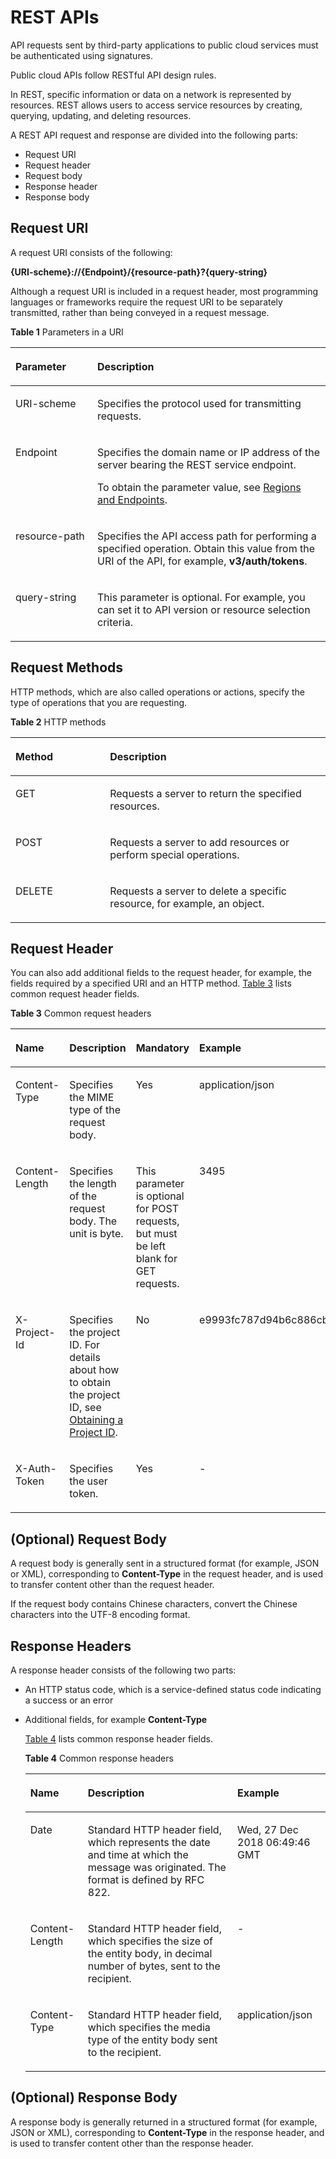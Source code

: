 # REST APIs<a name="dds_api_0016"></a>

API requests sent by third-party applications to public cloud services must be authenticated using signatures.

Public cloud APIs follow RESTful API design rules.

In REST, specific information or data on a network is represented by resources. REST allows users to access service resources by creating, querying, updating, and deleting resources.

A REST API request and response are divided into the following parts:

-   Request URI
-   Request header
-   Request body
-   Response header
-   Response body

## Request URI<a name="en-us_topic_0113746487_section697653216219"></a>

A request URI consists of the following:

**\{URI-scheme\}://\{Endpoint\}/\{resource-path\}?\{query-string\}**

Although a request URI is included in a request header, most programming languages or frameworks require the request URI to be separately transmitted, rather than being conveyed in a request message.

**Table  1**  Parameters in a URI

<a name="en-us_topic_0113746487_table4443194632512"></a>
<table><thead align="left"><tr id="en-us_topic_0113746487_row1944414616258"><th class="cellrowborder" valign="top" width="26%" id="mcps1.2.3.1.1"><p id="en-us_topic_0113746487_p1644484692510"><a name="en-us_topic_0113746487_p1644484692510"></a><a name="en-us_topic_0113746487_p1644484692510"></a><strong id="b205415181362"><a name="b205415181362"></a><a name="b205415181362"></a>Parameter</strong></p>
</th>
<th class="cellrowborder" valign="top" width="74%" id="mcps1.2.3.1.2"><p id="en-us_topic_0113746487_p174441146142511"><a name="en-us_topic_0113746487_p174441146142511"></a><a name="en-us_topic_0113746487_p174441146142511"></a><strong id="b130291913610"><a name="b130291913610"></a><a name="b130291913610"></a>Description</strong></p>
</th>
</tr>
</thead>
<tbody><tr id="en-us_topic_0113746487_row10444144620259"><td class="cellrowborder" valign="top" width="26%" headers="mcps1.2.3.1.1 "><p id="en-us_topic_0113746487_p154446465251"><a name="en-us_topic_0113746487_p154446465251"></a><a name="en-us_topic_0113746487_p154446465251"></a>URI-scheme</p>
</td>
<td class="cellrowborder" valign="top" width="74%" headers="mcps1.2.3.1.2 "><p id="en-us_topic_0113746487_p8444144692517"><a name="en-us_topic_0113746487_p8444144692517"></a><a name="en-us_topic_0113746487_p8444144692517"></a>Specifies the protocol used for transmitting requests.</p>
</td>
</tr>
<tr id="en-us_topic_0113746487_row444414692513"><td class="cellrowborder" valign="top" width="26%" headers="mcps1.2.3.1.1 "><p id="en-us_topic_0113746487_p7444194610257"><a name="en-us_topic_0113746487_p7444194610257"></a><a name="en-us_topic_0113746487_p7444194610257"></a>Endpoint</p>
</td>
<td class="cellrowborder" valign="top" width="74%" headers="mcps1.2.3.1.2 "><p id="en-us_topic_0113746487_p244474613259"><a name="en-us_topic_0113746487_p244474613259"></a><a name="en-us_topic_0113746487_p244474613259"></a>Specifies the domain name or IP address of the server bearing the REST service endpoint.</p>
<p id="p716619178377"><a name="p716619178377"></a><a name="p716619178377"></a>To obtain the parameter value, see <a href="https://docs.otc.t-systems.com/en-us/endpoint/index.html" target="_blank" rel="noopener noreferrer">Regions and Endpoints</a>.</p>
</td>
</tr>
<tr id="en-us_topic_0113746487_row1744454612520"><td class="cellrowborder" valign="top" width="26%" headers="mcps1.2.3.1.1 "><p id="en-us_topic_0113746487_p14442468257"><a name="en-us_topic_0113746487_p14442468257"></a><a name="en-us_topic_0113746487_p14442468257"></a>resource-path</p>
</td>
<td class="cellrowborder" valign="top" width="74%" headers="mcps1.2.3.1.2 "><p id="en-us_topic_0113746487_p1844412467258"><a name="en-us_topic_0113746487_p1844412467258"></a><a name="en-us_topic_0113746487_p1844412467258"></a>Specifies the API access path for performing a specified operation. Obtain this value from the URI of the API, for example, <strong id="b842352706134656"><a name="b842352706134656"></a><a name="b842352706134656"></a>v3/auth/tokens</strong>.</p>
</td>
</tr>
<tr id="en-us_topic_0113746487_row184441346152515"><td class="cellrowborder" valign="top" width="26%" headers="mcps1.2.3.1.1 "><p id="en-us_topic_0113746487_p4444154692516"><a name="en-us_topic_0113746487_p4444154692516"></a><a name="en-us_topic_0113746487_p4444154692516"></a>query-string</p>
</td>
<td class="cellrowborder" valign="top" width="74%" headers="mcps1.2.3.1.2 "><p id="en-us_topic_0113746487_p1444414622514"><a name="en-us_topic_0113746487_p1444414622514"></a><a name="en-us_topic_0113746487_p1444414622514"></a>This parameter is optional. For example, you can set it to API version or resource selection criteria.</p>
</td>
</tr>
</tbody>
</table>

## Request Methods<a name="en-us_topic_0113746487_section5296154118345"></a>

HTTP methods, which are also called operations or actions, specify the type of operations that you are requesting.

**Table  2**  HTTP methods

<a name="en-us_topic_0113746487_table1961229113819"></a>
<table><thead align="left"><tr id="en-us_topic_0113746487_row86141913816"><th class="cellrowborder" valign="top" width="30%" id="mcps1.2.3.1.1"><p id="en-us_topic_0113746487_p186147910387"><a name="en-us_topic_0113746487_p186147910387"></a><a name="en-us_topic_0113746487_p186147910387"></a><strong id="en-us_topic_0113746487_b1093312238395"><a name="en-us_topic_0113746487_b1093312238395"></a><a name="en-us_topic_0113746487_b1093312238395"></a>Method</strong></p>
</th>
<th class="cellrowborder" valign="top" width="70%" id="mcps1.2.3.1.2"><p id="en-us_topic_0113746487_p166141293387"><a name="en-us_topic_0113746487_p166141293387"></a><a name="en-us_topic_0113746487_p166141293387"></a><strong id="b18836332155546"><a name="b18836332155546"></a><a name="b18836332155546"></a>Description</strong></p>
</th>
</tr>
</thead>
<tbody><tr id="en-us_topic_0113746487_row146141194381"><td class="cellrowborder" valign="top" width="30%" headers="mcps1.2.3.1.1 "><p id="en-us_topic_0113746487_p12831539123914"><a name="en-us_topic_0113746487_p12831539123914"></a><a name="en-us_topic_0113746487_p12831539123914"></a>GET</p>
</td>
<td class="cellrowborder" valign="top" width="70%" headers="mcps1.2.3.1.2 "><p id="en-us_topic_0113746487_p2831123916397"><a name="en-us_topic_0113746487_p2831123916397"></a><a name="en-us_topic_0113746487_p2831123916397"></a>Requests a server to return the specified resources.</p>
</td>
</tr>
<tr id="en-us_topic_0113746487_row56141190384"><td class="cellrowborder" valign="top" width="30%" headers="mcps1.2.3.1.1 "><p id="en-us_topic_0113746487_p68311239113912"><a name="en-us_topic_0113746487_p68311239113912"></a><a name="en-us_topic_0113746487_p68311239113912"></a>POST</p>
</td>
<td class="cellrowborder" valign="top" width="70%" headers="mcps1.2.3.1.2 "><p id="en-us_topic_0113746487_p1583133918391"><a name="en-us_topic_0113746487_p1583133918391"></a><a name="en-us_topic_0113746487_p1583133918391"></a>Requests a server to add resources or perform special operations.</p>
</td>
</tr>
<tr id="en-us_topic_0113746487_row861411903812"><td class="cellrowborder" valign="top" width="30%" headers="mcps1.2.3.1.1 "><p id="en-us_topic_0113746487_p1183153943916"><a name="en-us_topic_0113746487_p1183153943916"></a><a name="en-us_topic_0113746487_p1183153943916"></a>DELETE</p>
</td>
<td class="cellrowborder" valign="top" width="70%" headers="mcps1.2.3.1.2 "><p id="en-us_topic_0113746487_p6831163914392"><a name="en-us_topic_0113746487_p6831163914392"></a><a name="en-us_topic_0113746487_p6831163914392"></a>Requests a server to delete a specific resource, for example, an object.</p>
</td>
</tr>
</tbody>
</table>

## Request Header<a name="section479119143310"></a>

You can also add additional fields to the request header, for example, the fields required by a specified URI and an HTTP method.  [Table 3](#table18389930)  lists common request header fields.

**Table  3**  Common request headers

<a name="table18389930"></a>
<table><thead align="left"><tr id="row24749807"><th class="cellrowborder" valign="top" width="25%" id="mcps1.2.5.1.1"><p id="p58577354"><a name="p58577354"></a><a name="p58577354"></a><strong id="b84235270691445"><a name="b84235270691445"></a><a name="b84235270691445"></a>Name</strong></p>
</th>
<th class="cellrowborder" valign="top" width="25%" id="mcps1.2.5.1.2"><p id="p47145209"><a name="p47145209"></a><a name="p47145209"></a><strong id="b84235270611143"><a name="b84235270611143"></a><a name="b84235270611143"></a>Description</strong></p>
</th>
<th class="cellrowborder" valign="top" width="25%" id="mcps1.2.5.1.3"><p id="p60665573"><a name="p60665573"></a><a name="p60665573"></a><strong id="en-us_topic_0091754394_b842352706102346"><a name="en-us_topic_0091754394_b842352706102346"></a><a name="en-us_topic_0091754394_b842352706102346"></a>Mandatory</strong></p>
</th>
<th class="cellrowborder" valign="top" width="25%" id="mcps1.2.5.1.4"><p id="p14964341"><a name="p14964341"></a><a name="p14964341"></a><strong id="b842352706103845"><a name="b842352706103845"></a><a name="b842352706103845"></a>Example</strong></p>
</th>
</tr>
</thead>
<tbody><tr id="row4152081"><td class="cellrowborder" valign="top" width="25%" headers="mcps1.2.5.1.1 "><p id="p774306"><a name="p774306"></a><a name="p774306"></a>Content-Type</p>
</td>
<td class="cellrowborder" valign="top" width="25%" headers="mcps1.2.5.1.2 "><p id="p62718864"><a name="p62718864"></a><a name="p62718864"></a>Specifies the MIME type of the request body.</p>
</td>
<td class="cellrowborder" valign="top" width="25%" headers="mcps1.2.5.1.3 "><p id="p47063234"><a name="p47063234"></a><a name="p47063234"></a>Yes</p>
</td>
<td class="cellrowborder" valign="top" width="25%" headers="mcps1.2.5.1.4 "><p id="p54025633"><a name="p54025633"></a><a name="p54025633"></a>application/json</p>
</td>
</tr>
<tr id="row16468652"><td class="cellrowborder" valign="top" width="25%" headers="mcps1.2.5.1.1 "><p id="p58892473"><a name="p58892473"></a><a name="p58892473"></a>Content-Length</p>
</td>
<td class="cellrowborder" valign="top" width="25%" headers="mcps1.2.5.1.2 "><p id="p5560998"><a name="p5560998"></a><a name="p5560998"></a>Specifies the length of the request body. The unit is byte.</p>
</td>
<td class="cellrowborder" valign="top" width="25%" headers="mcps1.2.5.1.3 "><p id="p47787675"><a name="p47787675"></a><a name="p47787675"></a>This parameter is optional for POST requests, but must be left blank for GET requests.</p>
</td>
<td class="cellrowborder" valign="top" width="25%" headers="mcps1.2.5.1.4 "><p id="p45596481"><a name="p45596481"></a><a name="p45596481"></a>3495</p>
</td>
</tr>
<tr id="row102809013611"><td class="cellrowborder" valign="top" width="25%" headers="mcps1.2.5.1.1 "><p id="p5563313"><a name="p5563313"></a><a name="p5563313"></a>X-Project-Id</p>
</td>
<td class="cellrowborder" valign="top" width="25%" headers="mcps1.2.5.1.2 "><p id="p47975183"><a name="p47975183"></a><a name="p47975183"></a>Specifies the project ID. For details about how to obtain the project ID, see <a href="obtaining-a-project-id.md">Obtaining a Project ID</a>.</p>
</td>
<td class="cellrowborder" valign="top" width="25%" headers="mcps1.2.5.1.3 "><p id="p60784581"><a name="p60784581"></a><a name="p60784581"></a>No</p>
</td>
<td class="cellrowborder" valign="top" width="25%" headers="mcps1.2.5.1.4 "><p id="p24604028"><a name="p24604028"></a><a name="p24604028"></a>e9993fc787d94b6c886cbaa340f9c0f4</p>
</td>
</tr>
<tr id="row7715150"><td class="cellrowborder" valign="top" width="25%" headers="mcps1.2.5.1.1 "><p id="p20947391"><a name="p20947391"></a><a name="p20947391"></a>X-Auth-Token</p>
</td>
<td class="cellrowborder" valign="top" width="25%" headers="mcps1.2.5.1.2 "><p id="p19017142"><a name="p19017142"></a><a name="p19017142"></a>Specifies the user token.</p>
</td>
<td class="cellrowborder" valign="top" width="25%" headers="mcps1.2.5.1.3 "><p id="p63993496"><a name="p63993496"></a><a name="p63993496"></a>Yes</p>
</td>
<td class="cellrowborder" valign="top" width="25%" headers="mcps1.2.5.1.4 "><p id="p16090703"><a name="p16090703"></a><a name="p16090703"></a>-</p>
</td>
</tr>
</tbody>
</table>

## \(Optional\) Request Body<a name="en-us_topic_0113746487_section1437471411"></a>

A request body is generally sent in a structured format \(for example, JSON or XML\), corresponding to  **Content-Type**  in the request header, and is used to transfer content other than the request header.

If the request body contains Chinese characters, convert the Chinese characters into the UTF-8 encoding format.

## Response Headers<a name="en-us_topic_0113746487_section61333484715"></a>

A response header consists of the following two parts:

-   An HTTP status code, which is a service-defined status code indicating a success or an error
-   Additional fields, for example  **Content-Type**

    [Table 4](#en-us_topic_0113746487_en-us_topic_0020536997_table3877208613139)  lists common response header fields.

    **Table  4**  Common response headers

    <a name="en-us_topic_0113746487_en-us_topic_0020536997_table3877208613139"></a>
    <table><thead align="left"><tr id="en-us_topic_0113746487_en-us_topic_0020536997_row3771309013139"><th class="cellrowborder" valign="top" width="19.15%" id="mcps1.2.4.1.1"><p id="p66697461"><a name="p66697461"></a><a name="p66697461"></a><strong id="b853217512492"><a name="b853217512492"></a><a name="b853217512492"></a>Name</strong></p>
    </th>
    <th class="cellrowborder" valign="top" width="49.830000000000005%" id="mcps1.2.4.1.2"><p id="p33785274"><a name="p33785274"></a><a name="p33785274"></a><strong id="b1257416612495"><a name="b1257416612495"></a><a name="b1257416612495"></a>Description</strong></p>
    </th>
    <th class="cellrowborder" valign="top" width="31.019999999999996%" id="mcps1.2.4.1.3"><p id="en-us_topic_0113746487_en-us_topic_0020536997_p5162099210429"><a name="en-us_topic_0113746487_en-us_topic_0020536997_p5162099210429"></a><a name="en-us_topic_0113746487_en-us_topic_0020536997_p5162099210429"></a><strong id="b66630724911"><a name="b66630724911"></a><a name="b66630724911"></a>Example</strong></p>
    </th>
    </tr>
    </thead>
    <tbody><tr id="en-us_topic_0113746487_en-us_topic_0020536997_row1673548413139"><td class="cellrowborder" valign="top" width="19.15%" headers="mcps1.2.4.1.1 "><p id="p45638969"><a name="p45638969"></a><a name="p45638969"></a>Date</p>
    </td>
    <td class="cellrowborder" valign="top" width="49.830000000000005%" headers="mcps1.2.4.1.2 "><p id="p5769005"><a name="p5769005"></a><a name="p5769005"></a>Standard HTTP header field, which represents the date and time at which the message was originated. The format is defined by RFC 822.</p>
    </td>
    <td class="cellrowborder" valign="top" width="31.019999999999996%" headers="mcps1.2.4.1.3 "><p id="en-us_topic_0113746487_en-us_topic_0020536997_p59381193104213"><a name="en-us_topic_0113746487_en-us_topic_0020536997_p59381193104213"></a><a name="en-us_topic_0113746487_en-us_topic_0020536997_p59381193104213"></a>Wed, 27 Dec 2018 06:49:46 GMT</p>
    </td>
    </tr>
    <tr id="row89631076206"><td class="cellrowborder" valign="top" width="19.15%" headers="mcps1.2.4.1.1 "><p id="p14341151362016"><a name="p14341151362016"></a><a name="p14341151362016"></a>Content-Length</p>
    </td>
    <td class="cellrowborder" valign="top" width="49.830000000000005%" headers="mcps1.2.4.1.2 "><p id="p93417134203"><a name="p93417134203"></a><a name="p93417134203"></a>Standard HTTP header field, which specifies the size of the entity body, in decimal number of bytes, sent to the recipient.</p>
    </td>
    <td class="cellrowborder" valign="top" width="31.019999999999996%" headers="mcps1.2.4.1.3 "><p id="p63435135202"><a name="p63435135202"></a><a name="p63435135202"></a>-</p>
    </td>
    </tr>
    <tr id="en-us_topic_0113746487_en-us_topic_0020536997_row2720466144725"><td class="cellrowborder" valign="top" width="19.15%" headers="mcps1.2.4.1.1 "><p id="p44855704"><a name="p44855704"></a><a name="p44855704"></a>Content-Type</p>
    </td>
    <td class="cellrowborder" valign="top" width="49.830000000000005%" headers="mcps1.2.4.1.2 "><p id="p445862101910"><a name="p445862101910"></a><a name="p445862101910"></a>Standard HTTP header field, which specifies the media type of the entity body sent to the recipient.</p>
    </td>
    <td class="cellrowborder" valign="top" width="31.019999999999996%" headers="mcps1.2.4.1.3 "><p id="en-us_topic_0113746487_en-us_topic_0020536997_p21477025104246"><a name="en-us_topic_0113746487_en-us_topic_0020536997_p21477025104246"></a><a name="en-us_topic_0113746487_en-us_topic_0020536997_p21477025104246"></a>application/json</p>
    </td>
    </tr>
    </tbody>
    </table>


## \(Optional\) Response Body<a name="en-us_topic_0113746487_section2045571671419"></a>

A response body is generally returned in a structured format \(for example, JSON or XML\), corresponding to  **Content-Type**  in the response header, and is used to transfer content other than the response header.


